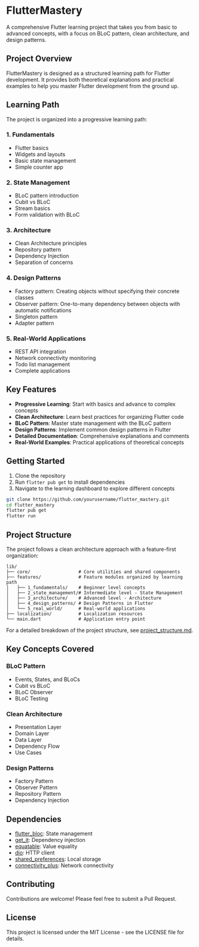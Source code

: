 # FlutterMastery

A comprehensive Flutter learning project that takes you from basic to advanced concepts, with a focus on BLoC pattern, clean architecture, and design patterns.

## Project Overview

FlutterMastery is designed as a structured learning path for Flutter development. It provides both theoretical explanations and practical examples to help you master Flutter development from the ground up.

## Learning Path

The project is organized into a progressive learning path:

### 1. Fundamentals
- Flutter basics
- Widgets and layouts
- Basic state management
- Simple counter app

### 2. State Management
- BLoC pattern introduction
- Cubit vs BLoC
- Stream basics
- Form validation with BLoC

### 3. Architecture
- Clean Architecture principles
- Repository pattern
- Dependency Injection
- Separation of concerns

### 4. Design Patterns
- Factory pattern: Creating objects without specifying their concrete classes
- Observer pattern: One-to-many dependency between objects with automatic notifications
- Singleton pattern
- Adapter pattern

### 5. Real-World Applications
- REST API integration
- Network connectivity monitoring
- Todo list management
- Complete applications

## Key Features

- **Progressive Learning**: Start with basics and advance to complex concepts
- **Clean Architecture**: Learn best practices for organizing Flutter code
- **BLoC Pattern**: Master state management with the BLoC pattern
- **Design Patterns**: Implement common design patterns in Flutter
- **Detailed Documentation**: Comprehensive explanations and comments
- **Real-World Examples**: Practical applications of theoretical concepts

## Getting Started

1. Clone the repository
2. Run `flutter pub get` to install dependencies
3. Navigate to the learning dashboard to explore different concepts

```bash
git clone https://github.com/yourusername/flutter_mastery.git
cd flutter_mastery
flutter pub get
flutter run
```

## Project Structure

The project follows a clean architecture approach with a feature-first organization:

```
lib/
├── core/                  # Core utilities and shared components
├── features/              # Feature modules organized by learning path
│   ├── 1_fundamentals/    # Beginner level concepts
│   ├── 2_state_management/# Intermediate level - State Management
│   ├── 3_architecture/    # Advanced level - Architecture
│   ├── 4_design_patterns/ # Design Patterns in Flutter
│   └── 5_real_world/      # Real-world applications
├── localization/          # Localization resources
└── main.dart              # Application entry point
```

For a detailed breakdown of the project structure, see [project_structure.md](project_structure.md).

## Key Concepts Covered

### BLoC Pattern
- Events, States, and BLoCs
- Cubit vs BLoC
- BLoC Observer
- BLoC Testing

### Clean Architecture
- Presentation Layer
- Domain Layer
- Data Layer
- Dependency Flow
- Use Cases

### Design Patterns
- Factory Pattern
- Observer Pattern
- Repository Pattern
- Dependency Injection

## Dependencies

- [flutter_bloc](https://pub.dev/packages/flutter_bloc): State management
- [get_it](https://pub.dev/packages/get_it): Dependency injection
- [equatable](https://pub.dev/packages/equatable): Value equality
- [dio](https://pub.dev/packages/dio): HTTP client
- [shared_preferences](https://pub.dev/packages/shared_preferences): Local storage
- [connectivity_plus](https://pub.dev/packages/connectivity_plus): Network connectivity

## Contributing

Contributions are welcome! Please feel free to submit a Pull Request.

## License

This project is licensed under the MIT License - see the LICENSE file for details.
